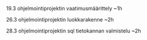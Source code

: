 19.3 ohjelmointiprojektin vaatimusmäärittely ~1h

26.3 ohjelmointiprojektin luokkarakenne ~2h

28.3 ohjelmointiprojektin sql tietokannan valmistelu ~2h
